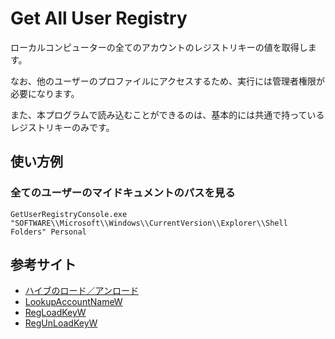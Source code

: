 # Get All User Registry

ローカルコンピューターの全てのアカウントのレジストリキーの値を取得します。

なお、他のユーザーのプロファイルにアクセスするため、実行には管理者権限が必要になります。

また、本プログラムで読み込むことができるのは、基本的には共通で持っているレジストリキーのみです。

## 使い方例
### 全てのユーザーのマイドキュメントのパスを見る

```
GetUserRegistryConsole.exe "SOFTWARE\\Microsoft\\Windows\\CurrentVersion\\Explorer\\Shell Folders" Personal
```

## 参考サイト

- [ハイブのロード／アンロード](https://www.wabiapp.com/WabiSampleSource/windows/reg_load_key.html)
- [LookupAccountNameW](https://docs.microsoft.com/en-us/windows/win32/api/winbase/nf-winbase-lookupaccountnamew)
- [RegLoadKeyW](https://docs.microsoft.com/en-us/windows/win32/api/winreg/nf-winreg-regloadkeyw)
- [RegUnLoadKeyW](https://docs.microsoft.com/en-us/windows/win32/api/winreg/nf-winreg-regunloadkeyw)
